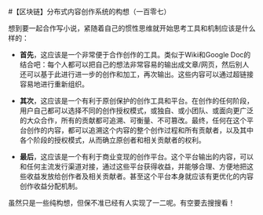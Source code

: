#【区块链】分布式内容创作系统的构想（一百零七）

想到要一起合作写小说，紧随着自己的惯性思维就开始思考工具和机制应该是什么样的：

- **首先**，这应该是一个非常便于合作创作的工具。类似于Wiki和Google Doc的结合吧：每个人都可以把自己的想法非常容易的输出成文章/网页，然后别人还可以基于此进行进一步的创作和加工，再次输出。这些内容可以通过超链接容易地进行重新组织。

- **其次**，这应该是一个有利于原创保护的创作工具和平台。在创作的任何阶段，用户自己都可以选择不同的创作授权模式，或独自、或小团队、或面向更广泛的大众合作，所有的贡献都可追溯、可衡量、不可篡改。最终，任何在这个平台创作的内容，都可以追溯这个内容的整个创作过程和所有贡献者，以及其中各个阶段的授权模式，从而确立原创者和相关贡献者的权利。

- **最后**，这应该是一个有利于商业变现的创作平台。这个平台输出的内容，可以和任何主流发行渠道对接，通过这些平台获得收益，并能够合理、方便地把这些收益发放给创作者及相关贡献者。甚至这个平台本身就应该有更优化的内容创作收益分配机制。

虽然只是一些纯构想，但保不准已经有人实现了一二呢。有空要去搜搜看！